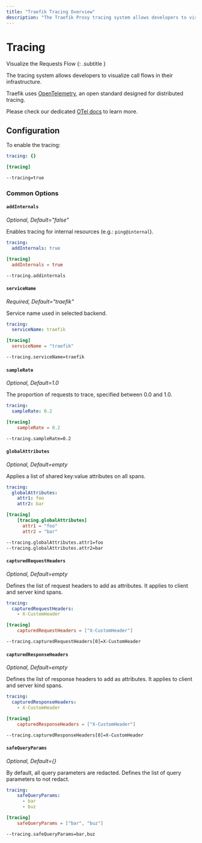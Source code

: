 ```yaml
---
title: "Traefik Tracing Overview"
description: "The Traefik Proxy tracing system allows developers to visualize call flows in their infrastructure. Read the full documentation."
---
```


# Tracing

Visualize the Requests Flow
{: .subtitle }

The tracing system allows developers to visualize call flows in their infrastructure.

Traefik uses [OpenTelemetry](https://opentelemetry.io/ "Link to website of OTel"), an open standard designed for distributed tracing.

Please check our dedicated [OTel docs](./opentelemetry.md) to learn more.

## Configuration

To enable the tracing:

```yaml tab="File (YAML)"
tracing: {}
```

```toml tab="File (TOML)"
[tracing]
```

```bash tab="CLI"
--tracing=true
```

### Common Options

#### `addInternals`

_Optional, Default="false"_

Enables tracing for internal resources (e.g.: `ping@internal`).

```yaml tab="File (YAML)"
tracing:
  addInternals: true
```

```toml tab="File (TOML)"
[tracing]
  addInternals = true
```

```bash tab="CLI"
--tracing.addinternals
```

#### `serviceName`

_Required, Default="traefik"_

Service name used in selected backend.

```yaml tab="File (YAML)"
tracing:
  serviceName: traefik
```

```toml tab="File (TOML)"
[tracing]
  serviceName = "traefik"
```

```bash tab="CLI"
--tracing.serviceName=traefik
```

#### `sampleRate`

_Optional, Default=1.0_

The proportion of requests to trace, specified between 0.0 and 1.0.

```yaml tab="File (YAML)"
tracing:
  sampleRate: 0.2
```

```toml tab="File (TOML)"
[tracing]
    sampleRate = 0.2
```

```bash tab="CLI"
--tracing.sampleRate=0.2
```

#### `globalAttributes`

_Optional, Default=empty_

Applies a list of shared key:value attributes on all spans.

```yaml tab="File (YAML)"
tracing:
  globalAttributes:
    attr1: foo
    attr2: bar
```

```toml tab="File (TOML)"
[tracing]
    [tracing.globalAttributes]
      attr1 = "foo"
      attr2 = "bar"
```

```bash tab="CLI"
--tracing.globalAttributes.attr1=foo
--tracing.globalAttributes.attr2=bar
```

#### `capturedRequestHeaders`

_Optional, Default=empty_

Defines the list of request headers to add as attributes.
It applies to client and server kind spans.

```yaml tab="File (YAML)"
tracing:
  capturedRequestHeaders:
    - X-CustomHeader
```

```toml tab="File (TOML)"
[tracing]
    capturedRequestHeaders = ["X-CustomHeader"]
```

```bash tab="CLI"
--tracing.capturedRequestHeaders[0]=X-CustomHeader
```

#### `capturedResponseHeaders`

_Optional, Default=empty_

Defines the list of response headers to add as attributes.
It applies to client and server kind spans.

```yaml tab="File (YAML)"
tracing:
  capturedResponseHeaders:
    - X-CustomHeader
```

```toml tab="File (TOML)"
[tracing]
    capturedResponseHeaders = ["X-CustomHeader"]
```

```bash tab="CLI"
--tracing.capturedResponseHeaders[0]=X-CustomHeader
```

#### `safeQueryParams`

_Optional, Default={}_

By default, all query parameters are redacted.
Defines the list of query parameters to not redact.

```yaml tab="File (YAML)"
tracing:
    safeQueryParams:
      - bar
      - buz
```

```toml tab="File (TOML)"
[tracing]
    safeQueryParams = ["bar", "buz"]
```

```bash tab="CLI"
--tracing.safeQueryParams=bar,buz
```
